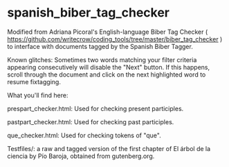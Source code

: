 # spanish_biber_tag_checker

Modified from Adriana Picoral's English-language Biber Tag Checker ( https://github.com/writecrow/coding_tools/tree/master/biber_tag_checker ) to interface with documents tagged by the Spanish Biber Tagger.

Known glitches:
Sometimes two words matching your filter criteria appearing consecutively will disable the "Next" button. If this happens, scroll through the document and click on the next highlighted word to resume fixtagging.

What you'll find here:

prespart_checker.html: Used for checking present participles.

pastpart_checker.html: Used for checking past participles.

que_checker.html: Used for checking tokens of "que".

Testfiles/: a raw and tagged version of the first chapter of El árbol de la ciencia by Pío Baroja, obtained from gutenberg.org.
